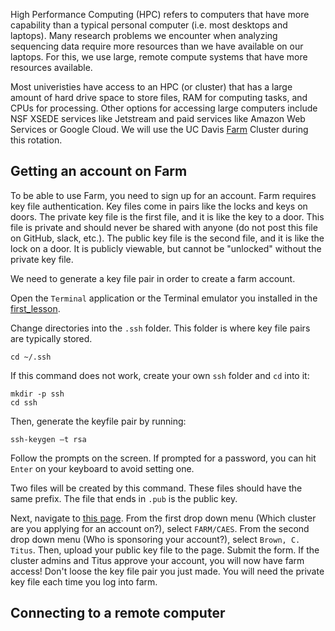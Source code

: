 High Performance Computing (HPC) refers to computers that have more capability than a typical personal computer 
(i.e. most desktops and laptops). 
Many research problems we encounter when analyzing sequencing data require more resources than we have available on our laptops.
For this, we use large, remote compute systems that have more resources available. 

Most univeristies have access to an HPC (or cluster) that has a large amount of hard drive space to store files, RAM for computing tasks, and CPUs for processing.
Other options for accessing large computers include NSF XSEDE services like Jetstream and paid services like Amazon Web Services or Google Cloud.
We will use the UC Davis [Farm](https://wiki.cse.ucdavis.edu/support/systems/farm) Cluster during this rotation.

## Getting an account on Farm

To be able to use Farm, you need to sign up for an account. 
Farm requires key file authentication.
Key files come in pairs like the locks and keys on doors. 
The private key file is the first file, and it is like the key to a door. 
This file is private and should never be shared with anyone (do not post this file on GitHub, slack, etc.). 
The public key file is the second file, and it is like the lock on a door.
It is publicly viewable, but cannot be "unlocked" without the private key file. 

We need to generate a key file pair in order to create a farm account. 

Open the `Terminal` application or the Terminal emulator you installed in the [first_lesson](00_getting_started.md).

Change directories into the `.ssh` folder.
This folder is where key file pairs are typically stored.

```
cd ~/.ssh
```

If this command does not work, create your own `ssh` folder and `cd` into it:
```
mkdir -p ssh
cd ssh
```

Then, generate the keyfile pair by running:
```
ssh-keygen –t rsa
```

Follow the prompts on the screen. If prompted for a password, you can hit `Enter` on your keyboard to avoid setting one.

Two files will be created by this command. 
These files should have the same prefix.
The file that ends in `.pub` is the public key.

Next, navigate to [this page](https://wiki.cse.ucdavis.edu/cgi-bin/index2.pl).
From the first drop down menu (Which cluster are you applying for an account on?), select `FARM/CAES`.
From the second drop down menu (Who is sponsoring your account?), select `Brown, C. Titus`.
Then, upload your public key file to the page. 
Submit the form. 
If the cluster admins and Titus approve your account, you will now have farm access!
Don't loose the key file pair you just made. 
You will need the private key file each time you log into farm.


## Connecting to a remote computer 
